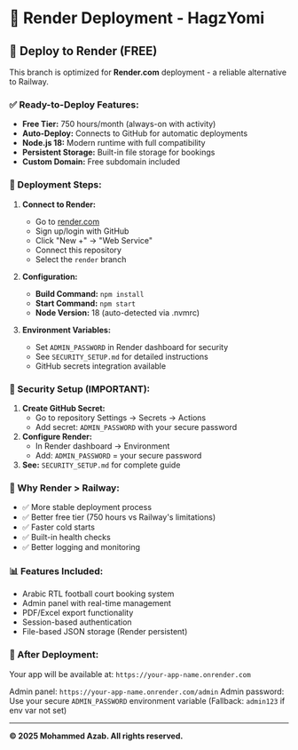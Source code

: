 # 🎯 Render Deployment - HagzYomi

## 🚀 Deploy to Render (FREE)

This branch is optimized for **Render.com** deployment - a reliable alternative to Railway.

### ✅ Ready-to-Deploy Features:
- **Free Tier:** 750 hours/month (always-on with activity)
- **Auto-Deploy:** Connects to GitHub for automatic deployments
- **Node.js 18:** Modern runtime with full compatibility
- **Persistent Storage:** Built-in file storage for bookings
- **Custom Domain:** Free subdomain included

### 🔧 Deployment Steps:

1. **Connect to Render:**
   - Go to [render.com](https://render.com)
   - Sign up/login with GitHub
   - Click "New +" → "Web Service"
   - Connect this repository
   - Select the `render` branch

2. **Configuration:**
   - **Build Command:** `npm install`
   - **Start Command:** `npm start`
   - **Node Version:** 18 (auto-detected via .nvmrc)

3. **Environment Variables:**
   - Set `ADMIN_PASSWORD` in Render dashboard for security
   - See `SECURITY_SETUP.md` for detailed instructions
   - GitHub secrets integration available

### 🔐 Security Setup (IMPORTANT):
1. **Create GitHub Secret:**
   - Go to repository Settings → Secrets → Actions
   - Add secret: `ADMIN_PASSWORD` with your secure password
2. **Configure Render:**
   - In Render dashboard → Environment
   - Add: `ADMIN_PASSWORD` = your secure password
3. **See:** `SECURITY_SETUP.md` for complete guide

### 🌟 Why Render > Railway:
- ✅ More stable deployment process
- ✅ Better free tier (750 hours vs Railway's limitations)
- ✅ Faster cold starts
- ✅ Built-in health checks
- ✅ Better logging and monitoring

### 📊 Features Included:
- Arabic RTL football court booking system
- Admin panel with real-time management
- PDF/Excel export functionality
- Session-based authentication
- File-based JSON storage (Render persistent)

### 🔗 After Deployment:
Your app will be available at: `https://your-app-name.onrender.com`

Admin panel: `https://your-app-name.onrender.com/admin`
Admin password: Use your secure `ADMIN_PASSWORD` environment variable
(Fallback: `admin123` if env var not set)

---
**© 2025 Mohammed Azab. All rights reserved.**
